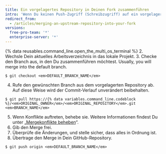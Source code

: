 ```yaml
---
title: Ein vorgelagertes Repository in Deinen Fork zusammenführen
intro: 'Wenn Du keinen Push-Zugriff (Schreibzugriff) auf ein vorgelagertes Repository hast, kannst Du Commits von diesem Repository in Deine eigene Fork abrufen.'
redirect_from:
  - /articles/merging-an-upstream-repository-into-your-fork
versions:
  free-pro-team: '*'
  enterprise-server: '*'
---
```


{% data reusables.command_line.open_the_multi_os_terminal %}
2. Wechsle Dein aktuelles Arbeitsverzeichnis in das lokale Projekt.
3. Checke den Branch aus, in den Du zusammenführen möchtest. Usually, you will merge into the default branch.
  ```shell
  $ git checkout <em>DEFAULT_BRANCH_NAME</em>
  ```
4. Rufe den gewünschten Branch aus dem vorgelagerten Repository ab. Auf diese Weise wird der Commit-Verlauf unverändert beibehalten.
  ```shell
  $ git pull https://{% data variables.command_line.codeblock %}/<em>ORIGINAL_OWNER</em>/<em>ORIGINAL_REPOSITORY</em>.git <em>BRANCH_NAME</em>
  ```
5. Wenn Konflikte auftreten, behebe sie. Weitere Informationen findest Du unter „[Mergekonflikte beheben](/articles/addressing-merge-conflicts)“.
6. Gib den Merge frei.
7. Überprüfe die Änderungen, und stelle sicher, dass alles in Ordnung ist.
8. Übertrage den Merge in Dein GitHub-Repository.
  ```shell
  $ git push origin <em>DEFAULT_BRANCH_NAME</em>
  ```
